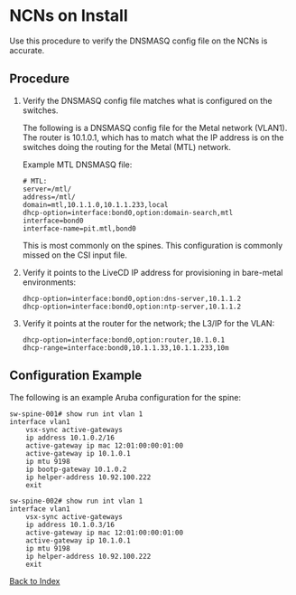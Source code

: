 # NCNs on Install

Use this procedure to verify the DNSMASQ config file on the NCNs is accurate.

## Procedure

1. Verify the DNSMASQ config file matches what is configured on the switches.

    The following is a DNSMASQ config file for the Metal network (VLAN1). The router is 10.1.0.1, which has to match what the IP address is on the switches doing the routing for the Metal (MTL) network.

    Example MTL DNSMASQ file:

    ```
    # MTL:
    server=/mtl/
    address=/mtl/
    domain=mtl,10.1.1.0,10.1.1.233,local
    dhcp-option=interface:bond0,option:domain-search,mtl
    interface=bond0
    interface-name=pit.mtl,bond0
    ```

    This is most commonly on the spines. This configuration is commonly missed on the CSI input file.

1. Verify it points to the LiveCD IP address for provisioning in bare-metal environments:

    ```
    dhcp-option=interface:bond0,option:dns-server,10.1.1.2
    dhcp-option=interface:bond0,option:ntp-server,10.1.1.2
    ```

1. Verify it points at the router for the network; the L3/IP for the VLAN:

    ```
    dhcp-option=interface:bond0,option:router,10.1.0.1
    dhcp-range=interface:bond0,10.1.1.33,10.1.1.233,10m
    ```

## Configuration Example

The following is an example Aruba configuration for the spine:

```text
sw-spine-001# show run int vlan 1
interface vlan1
    vsx-sync active-gateways
    ip address 10.1.0.2/16
    active-gateway ip mac 12:01:00:00:01:00
    active-gateway ip 10.1.0.1
    ip mtu 9198
    ip bootp-gateway 10.1.0.2
    ip helper-address 10.92.100.222
    exit

sw-spine-002# show run int vlan 1
interface vlan1
    vsx-sync active-gateways
    ip address 10.1.0.3/16
    active-gateway ip mac 12:01:00:00:01:00
    active-gateway ip 10.1.0.1
    ip mtu 9198
    ip helper-address 10.92.100.222
    exit
```

[Back to Index](../index.md)